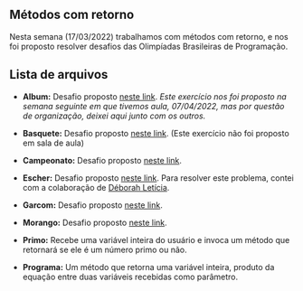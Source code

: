 ## Métodos com retorno

Nesta semana (17/03/2022) trabalhamos com métodos com retorno, e nos foi proposto resolver desafios das Olimpíadas Brasileiras de Programação.

## Lista de arquivos

* **Album:** Desafio proposto [neste link](https://olimpiada.ic.unicamp.br/pratique/pj/2018/f1/album/). *Este exercício nos foi proposto na semana seguinte em que tivemos aula, 07/04/2022, mas por questão de organização, deixei aqui junto com os outros.*

* **Basquete:** Desafio proposto [neste link](https://olimpiada.ic.unicamp.br/pratique/pj/2018/f1/basquete/). (Este exercício não foi proposto em sala de aula)

* **Campeonato:** Desafio proposto [neste link](https://olimpiada.ic.unicamp.br/pratique/pj/2012/f1/.campeonato/).

* **Escher:** Desafio proposto [neste link](https://olimpiada.ic.unicamp.br/pratique/pj/2020/f1/escher/). Para resolver este problema, contei com a colaboração de [Déborah Letícia](https://github.com/deborahleticia).

* **Garcom:** Desafio proposto [neste link](https://olimpiada.ic.unicamp.br/pratique/pj/2010/f1/garcom/).

* **Morango:** Desafio proposto [neste link](https://olimpiada.ic.unicamp.br/pratique/pj/2016/f1/morango/).

* **Primo:** Recebe uma variável inteira do usuário e invoca um método que retornará se ele é um número primo ou não.

* **Programa:** Um método que retorna uma variável inteira, produto da equação entre duas variáveis recebidas como parâmetro.
